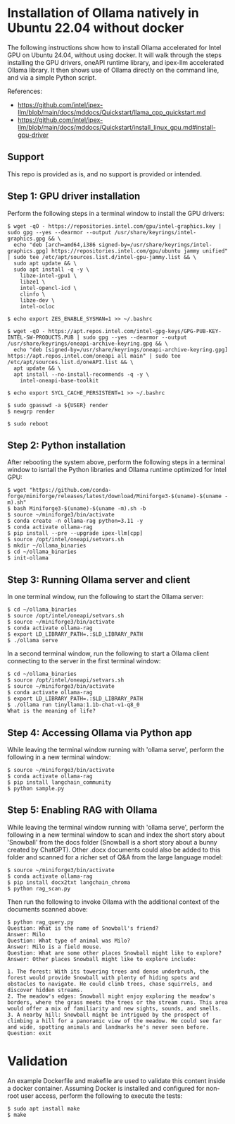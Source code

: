 # Installation of Ollama natively in Ubuntu 22.04 without docker

The following instructions show how to install Ollama accelerated for Intel GPU on Ubuntu 24.04, without using docker.  It will walk 
through the steps installing the GPU drivers, oneAPI runtime library, and ipex-llm accelerated Ollama library.  It then shows use
of Ollama directly on the command line, and via a simple Python script.

References:
* https://github.com/intel/ipex-llm/blob/main/docs/mddocs/Quickstart/llama_cpp_quickstart.md
* https://github.com/intel/ipex-llm/blob/main/docs/mddocs/Quickstart/install_linux_gpu.md#install-gpu-driver

## Support

This repo is provided as is, and no support is provided or intended.

## Step 1: GPU driver installation

Perform the following steps in a terminal window to install the GPU drivers: 
```
$ wget -qO - https://repositories.intel.com/gpu/intel-graphics.key | sudo gpg --yes --dearmor --output /usr/share/keyrings/intel-graphics.gpg && \
  echo "deb [arch=amd64,i386 signed-by=/usr/share/keyrings/intel-graphics.gpg] https://repositories.intel.com/gpu/ubuntu jammy unified" | sudo tee /etc/apt/sources.list.d/intel-gpu-jammy.list && \
  sudo apt update && \
  sudo apt install -q -y \
    libze-intel-gpu1 \
    libze1 \
    intel-opencl-icd \
    clinfo \
    libze-dev \
    intel-ocloc

$ echo export ZES_ENABLE_SYSMAN=1 >> ~/.bashrc

$ wget -qO - https://apt.repos.intel.com/intel-gpg-keys/GPG-PUB-KEY-INTEL-SW-PRODUCTS.PUB | sudo gpg --yes --dearmor --output /usr/share/keyrings/oneapi-archive-keyring.gpg && \ 
  echo "deb [signed-by=/usr/share/keyrings/oneapi-archive-keyring.gpg] https://apt.repos.intel.com/oneapi all main" | sudo tee /etc/apt/sources.list.d/oneAPI.list && \
  apt update && \
  apt install --no-install-recommends -q -y \
    intel-oneapi-base-toolkit

$ echo export SYCL_CACHE_PERSISTENT=1 >> ~/.bashrc

$ sudo gpasswd -a ${USER} render
$ newgrp render

$ sudo reboot
```

## Step 2: Python installation

After rebooting the system above, perform the following steps in a terminal window to isntall the Python libraries and Ollama runtime optimized for Intel GPU:
```
$ wget "https://github.com/conda-forge/miniforge/releases/latest/download/Miniforge3-$(uname)-$(uname -m).sh"
$ bash Miniforge3-$(uname)-$(uname -m).sh -b
$ source ~/miniforge3/bin/activate 
$ conda create -n ollama-rag python=3.11 -y
$ conda activate ollama-rag
$ pip install --pre --upgrade ipex-llm[cpp] 
$ source /opt/intel/oneapi/setvars.sh
$ mkdir ~/ollama_binaries
$ cd ~/ollama_binaries
$ init-ollama
```

## Step 3: Running Ollama server and client

In one terminal window, run the following to start the Ollama server:
```
$ cd ~/ollama_binaries
$ source /opt/intel/oneapi/setvars.sh
$ source ~/miniforge3/bin/activate 
$ conda activate ollama-rag
$ export LD_LIBRARY_PATH=.:$LD_LIBRARY_PATH
$ ./ollama serve
```

In a second terminal window, run the following to start a Ollama client connecting to the server in the first terminal window:
```
$ cd ~/ollama_binaries
$ source /opt/intel/oneapi/setvars.sh
$ source ~/miniforge3/bin/activate 
$ conda activate ollama-rag
$ export LD_LIBRARY_PATH=.:$LD_LIBRARY_PATH
$ ./ollama run tinyllama:1.1b-chat-v1-q8_0
What is the meaning of life?
```

## Step 4: Accessing Ollama via Python app

While leaving the terminal window running with 'ollama serve', perform the following in a new terminal window:
```
$ source ~/miniforge3/bin/activate 
$ conda activate ollama-rag
$ pip install langchain_community
$ python sample.py
```

## Step 5: Enabling RAG with Ollama

While leaving the terminal window running with 'ollama serve', perform the following in a new terminal window to scan and index the short story about 'Snowball' from the docs folder (Snowball is a short story about a bunny created by ChatGPT).  Other .docx documents could also be added to this folder and scanned for a richer set of Q&A from the large language model:

```
$ source ~/miniforge3/bin/activate 
$ conda activate ollama-rag
$ pip install docx2txt langchain_chroma
$ python rag_scan.py
```

Then run the following to invoke Ollama with the additional context of the documents scanned above:
```
$ python rag_query.py
Question: What is the name of Snowball's friend?
Answer: Milo
Question: What type of animal was Milo?
Answer: Milo is a field mouse.
Question: What are some other places Snowball might like to explore?
Answer: Other places Snowball might like to explore include:

1. The forest: With its towering trees and dense underbrush, the forest would provide Snowball with plenty of hiding spots and obstacles to navigate. He could climb trees, chase squirrels, and discover hidden streams.
2. The meadow's edges: Snowball might enjoy exploring the meadow's borders, where the grass meets the trees or the stream runs. This area would offer a mix of familiarity and new sights, sounds, and smells.
3. A nearby hill: Snowball might be intrigued by the prospect of climbing a hill for a panoramic view of the meadow. He could see far and wide, spotting animals and landmarks he's never seen before.
Question: exit
```

# Validation

An example Dockerfile and makefile are used to validate this content inside a docker container.  Assuming Docker is installed and configured for non-root user access, perform the following to execute the tests:

```
$ sudo apt install make
$ make
```
